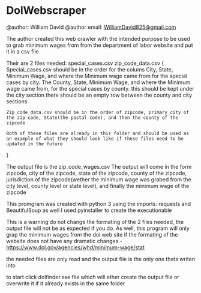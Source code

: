 # DolWebscraper
@author: William David
@author email: WilliamDavid825@gmail.com

The author created this web crawler with the intended purpose to be used to grab minimum wages from from the department of labor website and put it in a csv file

Their are 2 files needed:
	special_cases.csv
	zip_code_data.csv
{
	Special_cases.csv should be in the order for the colums City, State, Minimum Wage, and where the Minimum wage came from for the special cases by city. 
	The County, State, Minimum Wage, and where the Minimum wage came from, for the special cases by county. this should be kept under the city section
	there should be an empty row between the county and city sections

	Zip_code_data.csv should be in the order of zipcode, primary_city of the zip code, State(the postal code), and then the county of the zipcode

	Both of these files are already in this folder and should be used as an example of what they should look like if these files need to be updated in the future
}

The output file is the zip_code_wages.csv
The output will come in the form zipcode, city of the zipcode, state of the zipcode, county of the zipcode, jurisdiction of the zipcode(wether the minimum wage was grabed from the city level, county level or state level), and finally the minimum wage of the zipcode

This promgram was created with python 3 using the imports: requests and BeautifulSoup as well I used pyinstaller to create the executionable

This is a warning do not change the formating of the 2 files needed, the output file will not be as expected if you do. 
As well, this program will only grap the minimum wages from the dol web site if the formating of the website does not have any dramatic changes - https://www.dol.gov/agencies/whd/minimum-wage/stat

the needed files are only read and the output file is the only one thats writen into

to start click dolfinder.exe file which will ether create the output file or overwrite it if it already exists in the same folder
